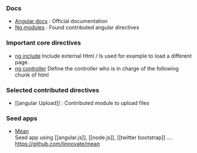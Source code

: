 ### Docs 

* [Angular docs](http://docs.angularjs.org/api) : Official documentation
* [Ng modules](http://ngmodules.org/) : Found contributed angular directives

### Important core directives
* [ng include](http://docs.angularjs.org/api/ng.directive:ngInclude)
Include external Html / Is used for example to load a different page. 
* [ng controller](http://docs.angularjs.org/api/ng.directive:ngController) 
Define the controller who is in charge of the following chunk of html 

### Selected contributed directives
* [[angular Upload]] : Contributed module to upload files 

### Seed apps 

* [Mean](https://github.com/linnovate/mean)   
Seed app using [[angular.js]], [[node.js]], [[twitter bootstrap]] ....   
https://github.com/linnovate/mean